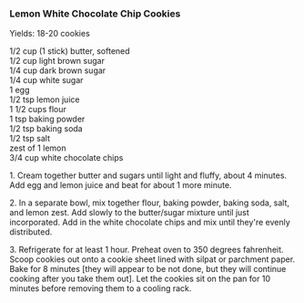 
### Lemon White Chocolate Chip Cookies  
Yields: 18-20 cookies  
  
1/2 cup (1 stick) butter, softened  
1/2 cup light brown sugar  
1/4 cup dark brown sugar  
1/4 cup white sugar  
1 egg  
1/2 tsp lemon juice  
1 1/2 cups flour  
1 tsp baking powder  
1/2 tsp baking soda  
1/2 tsp salt  
zest of 1 lemon  
3/4 cup white chocolate chips  
  
1\. Cream together butter and sugars until light and fluffy, about 4 minutes. Add egg and lemon juice and beat for about 1 more minute.  
  
2\. In a separate bowl, mix together flour, baking powder, baking soda, salt, and lemon zest. Add slowly to the butter/sugar mixture until just incorporated. Add in the white chocolate chips and mix until they're evenly distributed.  
  
3\. Refrigerate for at least 1 hour. Preheat oven to 350 degrees fahrenheit. Scoop cookies out onto a cookie sheet lined with silpat or parchment paper. Bake for 8 minutes \[they will appear to be not done, but they will continue cooking after you take them out\]. Let the cookies sit on the pan for 10 minutes before removing them to a cooling rack.  
    